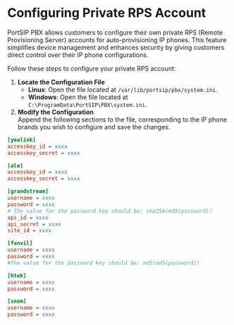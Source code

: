 # Configuring Private RPS Account

PortSIP PBX allows customers to configure their own private RPS (Remote Provisioning Server) accounts for auto-provisioning IP phones. This feature simplifies device management and enhances security by giving customers direct control over their IP phone configurations.

Follow these steps to configure your private RPS account:

1. **Locate the Configuration File**
   * **Linux**: Open the file located at `/var/lib/portsip/pbx/system.ini`.
   * **Windows**: Open the file located at `C:\ProgramData\PortSIP\PBX\system.ini`.
2. **Modify the Configuration**\
   Append the following sections to the file, corresponding to the IP phone brands you wish to configure and save the changes.

```ini
[yealink]
accesskey_id = xxxx
accesskey_secret = xxxx

[ale]
accesskey_id = xxxx
accesskey_secret = xxxx

[grandstream]
username = xxxx
password = xxxx 
# The value for the password key should be: sha256(md5(password))
api_id = xxxx
api_secret = xxxx
site_id = xxxx

[fanvil]
username = xxxx
password = xxxx
#The value for the password key should be: md5(md5(password))

[htek]
username = xxxx
password = xxxx

[snom]
username = xxxx
password = xxxx
```

